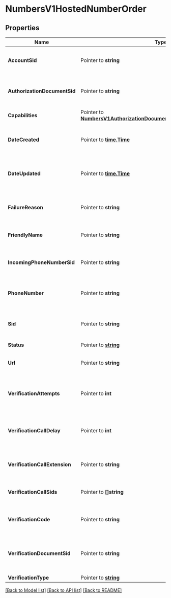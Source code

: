 # NumbersV1HostedNumberOrder

## Properties

Name | Type | Description | Notes
------------ | ------------- | ------------- | -------------
**AccountSid** | Pointer to **string** | The SID of the [Account](https://www.twilio.com/docs/iam/api/account) that created the HostedNumberOrder resource. |
**AuthorizationDocumentSid** | Pointer to **string** | The SID of the AuthorizationDocument resource associated with the hosted number order. |
**Capabilities** | Pointer to [**NumbersV1AuthorizationDocumentDependentOrderCapabilities**](NumbersV1AuthorizationDocumentDependentOrderCapabilities.md) |  |
**DateCreated** | Pointer to [**time.Time**](time.Time.md) | The date and time in GMT when the resource was created specified in [ISO 8601](https://en.wikipedia.org/wiki/ISO_8601) format. |
**DateUpdated** | Pointer to [**time.Time**](time.Time.md) | The date and time in GMT when the resource was last updated specified in [ISO 8601](https://en.wikipedia.org/wiki/ISO_8601) format. |
**FailureReason** | Pointer to **string** | The message that explains why the hosted number order `status` became `action-required`. |
**FriendlyName** | Pointer to **string** | The string that you assigned to describe the resource. |
**IncomingPhoneNumberSid** | Pointer to **string** | The SID of the IncomingPhoneNumber resource created by this hosted number order. |
**PhoneNumber** | Pointer to **string** | The [E.164](https://www.twilio.com/docs/glossary/what-e164) formatted phone number hosted by the hosted number order. |
**Sid** | Pointer to **string** | The unique string that we created to identify the HostedNumberOrder resource. |
**Status** | Pointer to [**string**](HostedNumberOrderEnumStatus.md) |  |
**Url** | Pointer to **string** | The absolute URL of the HostedNumberOrder resource. |
**VerificationAttempts** | Pointer to **int** | The number of attempts made to verify ownership via a call for the hosted phone number. |
**VerificationCallDelay** | Pointer to **int** | The number of seconds to wait before initiating the ownership verification call. Can be a value between 0 and 60, inclusive. |
**VerificationCallExtension** | Pointer to **string** | The numerical extension to dial when making the ownership verification call. |
**VerificationCallSids** | Pointer to **[]string** | The Call SIDs that identify the calls placed to verify ownership. |
**VerificationCode** | Pointer to **string** | The digits the user must pass in the ownership verification call. |
**VerificationDocumentSid** | Pointer to **string** | The SID of the identity document resource that represents the document used to verify ownership of the number to be hosted. |
**VerificationType** | Pointer to [**string**](HostedNumberOrderEnumVerificationType.md) |  |

[[Back to Model list]](../README.md#documentation-for-models) [[Back to API list]](../README.md#documentation-for-api-endpoints) [[Back to README]](../README.md)


